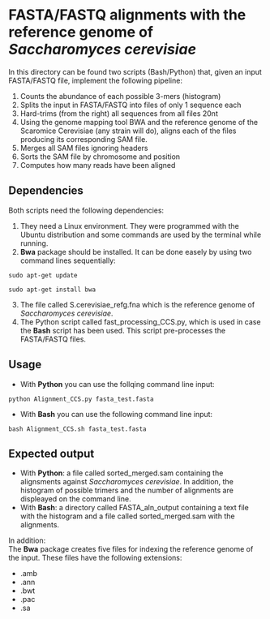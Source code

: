 # FASTA/FASTQ alignments with the reference genome of *Saccharomyces cerevisiae*  

In this directory can be found two scripts (Bash/Python) that, given an input FASTA/FASTQ file, implement the following pipeline:  

1. Counts the abundance of each possible 3-mers (histogram)
2. Splits the input in FASTA/FASTQ into files of only 1 sequence each
3. Hard-trims (from the right) all sequences from all files 20nt
4. Using the genome mapping tool BWA and the reference genome of the Scaromice Cerevisiae (any strain will do), aligns each of the files producing its corresponding SAM file.
5. Merges all SAM files ignoring headers
6. Sorts the SAM file by chromosome and position
7. Computes how many reads have been aligned  

## Dependencies  
Both scripts need the following dependencies:  

1. They need a Linux environment. They were programmed with the Ubuntu distribution and some commands are used by the terminal while running.
2. **Bwa** package should be installed. It can be done easely by using two command lines sequentially:

```
sudo apt-get update
```  

```  
sudo apt-get install bwa
```  

3. The file called S.cerevisiae_refg.fna which is the reference genome of *Saccharomyces cerevisiae*.
4. The Python script called fast_processing_CCS.py, which is used in case the **Bash** script has been used. This script pre-processes the FASTA/FASTQ files.

## Usage  

- With **Python** you can use the follqing command line input:  

```
python Alignment_CCS.py fasta_test.fasta
```  

- With **Bash** you can use the following command line input:  

```  
bash Alignment_CCS.sh fasta_test.fasta
```

## Expected output  
- With **Python**: a file called sorted_merged.sam containing the alignsments against *Saccharomyces cerevisiae*. In addition, the histogram of possible trimers and the number of alignments are displeayed on the command line.
- With **Bash**: a directory called FASTA_aln_output containing a text file with the histogram and a file called sorted_merged.sam with the alignments.  

In addition:  
The **Bwa** package creates five files for indexing the reference genome of the input. These files have the following extensions:  
- .amb
- .ann
- .bwt
- .pac
- .sa

